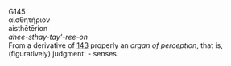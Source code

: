 <body>
  <p>G145<br>  αἰσθητήριον  <br> aisthētērion  <br><i>ahee-sthay-tay‘-ree-on </i><br>From a derivative of <a href="g0143.htm">143</a>  properly an <i>organ</i> <i>of</i> <i>perception</i>, that is, (figuratively) judgment: - senses.<br></p>
 </body>